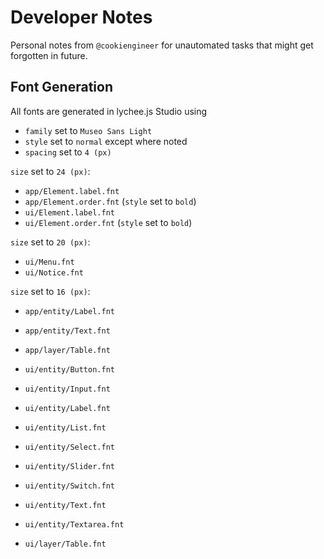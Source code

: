 
# Developer Notes

Personal notes from `@cookiengineer` for unautomated
tasks that might get forgotten in future.



## Font Generation

All fonts are generated in lychee.js Studio using

- `family` set to `Museo Sans Light`
- `style` set to `normal` except where noted
- `spacing` set to `4 (px)`


`size` set to `24 (px)`:

- `app/Element.label.fnt`
- `app/Element.order.fnt` (`style` set to `bold`)
- `ui/Element.label.fnt`
- `ui/Element.order.fnt` (`style` set to `bold`)


`size` set to `20 (px)`:

- `ui/Menu.fnt`
- `ui/Notice.fnt`


`size` set to `16 (px)`:

- `app/entity/Label.fnt`
- `app/entity/Text.fnt`
- `app/layer/Table.fnt`

- `ui/entity/Button.fnt`
- `ui/entity/Input.fnt`
- `ui/entity/Label.fnt`
- `ui/entity/List.fnt`
- `ui/entity/Select.fnt`
- `ui/entity/Slider.fnt`
- `ui/entity/Switch.fnt`
- `ui/entity/Text.fnt`
- `ui/entity/Textarea.fnt`
- `ui/layer/Table.fnt`


